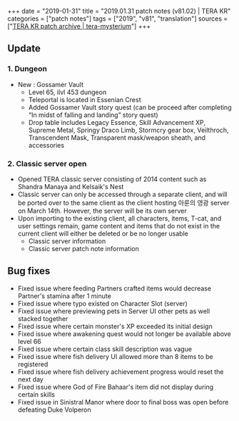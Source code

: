 +++
date = "2019-01-31"
title = "2019.01.31 patch notes (v81.02) | TERA KR"
categories = ["patch notes"]
tags = ["2019", "v81", "translation"]
sources = ["[TERA KR patch archive | tera-mysterium](/ko/patch/2019/v81-02)"]
+++

## Update

### **1.** Dungeon
- New : Gossamer Vault
  - Level 65, ilvl 453 dungeon
  - Teleportal is located in Essenian Crest
  - Added Gossamer Vault story quest (can be proceed after completing “In midst of falling and landing” story quest)
  - Drop table includes Legacy Essence, Skill Advancement XP, Supreme Metal, Springy Draco Limb, Stormcry gear box, Veilthroch, Transcendent Mask, Transparent mask/weapon sheath, and accessories

### **2.** Classic server open
- Opened TERA classic server consisting of 2014 content such as Shandra Manaya and Kelsaik's Nest
- Classic server can only be accessed through a separate client, and will be ported over to the same client as the client hosting 아룬의 영광 server on March 14th. However, the server will be its own server
- Upon importing to the existing client, all characters, items, T-cat, and user settings remain, game content and items that do not exist in the current client will either be deleted or be no longer usable
  - Classic server information
  - Classic server patch note information

## Bug fixes

- Fixed issue where feeding Partners crafted items would decrease Partner's stamina after 1 minute
- Fixed issue where typo existed on Character Slot (server)
- Fixed issue where previewing pets in Server UI other pets as well stacked together
- Fixed issue where certain monster's XP exceeded its initial design
- Fixed issue where awakening quest would not longer be available above level 66
- Fixed issue where certain class skill description was vague
- Fixed issue where fish delivery UI allowed more than 8 items to be registered
- Fixed issue where fish delivery achievement progress would reset the next day
- Fixed issue where God of Fire Bahaar's item did not display during certain skills
- Fixed issue in Sinistral Manor where door to final boss was open before defeating Duke Volperon
